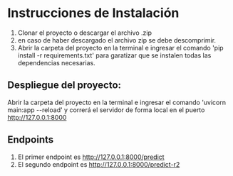 # Instrucciones de Instalación

1. Clonar el proyecto o descargar el archivo .zip
2. en caso de haber descargado el archivo zip se debe descomprimir.
3. Abrir la carpeta del proyecto en la terminal e ingresar el comando 'pip install -r requirements.txt' para garatizar que se instalen todas las dependencias necesarias.

## Despliegue del proyecto:
Abrir la carpeta del proyecto en la terminal e ingresar el comando 'uvicorn main:app --reload' y correrá el servidor de forma local en el puerto http://127.0.0.1:8000

## Endpoints 

1. El primer endpoint es http://127.0.0.1:8000/predict
2. El segundo endpoint es http://127.0.0.1:8000/predict-r2